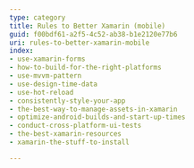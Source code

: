 ```yaml
---
type: category
title: Rules to Better Xamarin (mobile)
guid: f00bdf61-a2f5-4c52-ab38-b1e2120e77b6
uri: rules-to-better-xamarin-mobile
index:
- use-xamarin-forms
- how-to-build-for-the-right-platforms
- use-mvvm-pattern
- use-design-time-data
- use-hot-reload
- consistently-style-your-app
- the-best-way-to-manage-assets-in-xamarin
- optimize-android-builds-and-start-up-times
- conduct-cross-platform-ui-tests
- the-best-xamarin-resources
- xamarin-the-stuff-to-install

---
```

<p>​​<br></p>


